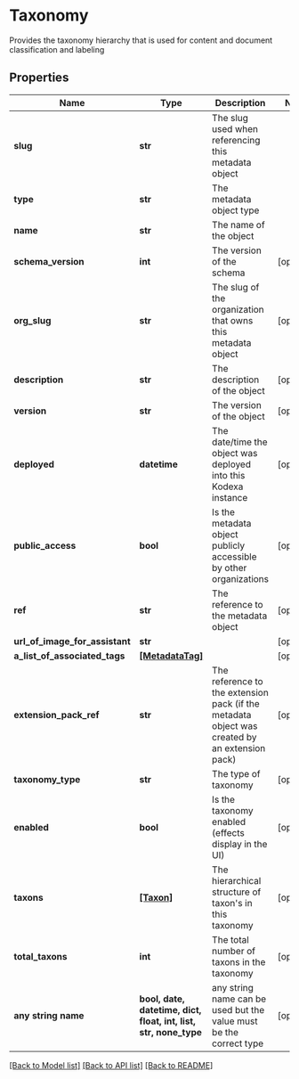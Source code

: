 # Taxonomy

Provides the taxonomy hierarchy that is used for content and document classification and labeling

## Properties
Name | Type | Description | Notes
------------ | ------------- | ------------- | -------------
**slug** | **str** | The slug used when referencing this metadata object | 
**type** | **str** | The metadata object type | 
**name** | **str** | The name of the object | 
**schema_version** | **int** | The version of the schema | [optional] 
**org_slug** | **str** | The slug of the organization that owns this metadata object | [optional] 
**description** | **str** | The description of the object | [optional] 
**version** | **str** | The version of the object | [optional] 
**deployed** | **datetime** | The date/time the object was deployed into this Kodexa instance | [optional] 
**public_access** | **bool** | Is the metadata object publicly accessible by other organizations | [optional] 
**ref** | **str** | The reference to the metadata object | [optional] 
**url_of_image_for_assistant** | **str** |  | [optional] 
**a_list_of_associated_tags** | [**[MetadataTag]**](MetadataTag.md) |  | [optional] 
**extension_pack_ref** | **str** | The reference to the extension pack (if the metadata object was created by an extension pack) | [optional] 
**taxonomy_type** | **str** | The type of taxonomy | [optional] 
**enabled** | **bool** | Is the taxonomy enabled (effects display in the UI) | [optional] 
**taxons** | [**[Taxon]**](Taxon.md) | The hierarchical structure of taxon&#39;s in this taxonomy | [optional] 
**total_taxons** | **int** | The total number of taxons in the taxonomy | [optional] 
**any string name** | **bool, date, datetime, dict, float, int, list, str, none_type** | any string name can be used but the value must be the correct type | [optional]

[[Back to Model list]](../README.md#documentation-for-models) [[Back to API list]](../README.md#documentation-for-api-endpoints) [[Back to README]](../README.md)


